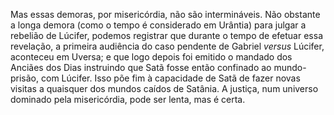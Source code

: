 ﻿Mas essas demoras, por misericórdia, não são intermináveis. Não obstante a longa demora (como o tempo é considerado em Urântia) para julgar a rebelião de Lúcifer, podemos registrar que durante o tempo de efetuar essa revelação, a primeira audiência do caso pendente de Gabriel *versus* Lúcifer, aconteceu em Uversa; e que logo depois foi emitido o mandado dos Anciães dos Dias instruindo que Satã fosse então confinado ao mundo-prisão, com Lúcifer. Isso põe fim à capacidade de Satã de fazer novas visitas a quaisquer dos mundos caídos de Satânia. A justiça, num universo dominado pela misericórdia, pode ser lenta, mas é certa.